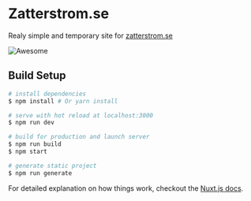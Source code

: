 # Zatterstrom.se

Realy simple and temporary site for [zatterstrom.se](https://zatterstrom.se)

![Awesome](https://media.giphy.com/media/acj7QJGgBBeUg/giphy.gif)

## Build Setup

``` bash
# install dependencies
$ npm install # Or yarn install

# serve with hot reload at localhost:3000
$ npm run dev

# build for production and launch server
$ npm run build
$ npm start

# generate static project
$ npm run generate
```

For detailed explanation on how things work, checkout the [Nuxt.js docs](https://github.com/nuxt/nuxt.js).
